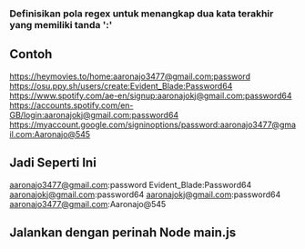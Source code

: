 ### Definisikan pola regex untuk menangkap dua kata terakhir yang memiliki tanda ':'

## Contoh
https://heymovies.to/home:aaronajo3477@gmail.com:password
https://osu.ppy.sh/users/create:Evident_Blade:Password64
https://www.spotify.com/ae-en/signup:aaronajokj@gmail.com:password64
https://accounts.spotify.com/en-GB/login:aaronajokj@gmail.com:password64
https://myaccount.google.com/signinoptions/password:aaronajo3477@gmail.com:Aaronajo@545


## Jadi Seperti Ini
aaronajo3477@gmail.com:password
Evident_Blade:Password64
aaronajokj@gmail.com:password64
aaronajokj@gmail.com:password64
aaronajo3477@gmail.com:Aaronajo@545


## Jalankan dengan perinah Node main.js
